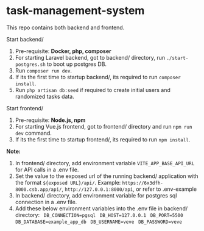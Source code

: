 # task-management-system

This repo contains both backend and frontend.

Start backend/
1. Pre-requisite: **Docker, php, composer**
2. For starting Laravel backend, got to backend/ directory, run `./start-postgres.sh` to boot up postgres DB.
3. Run `composer run dev`.
4. If its the first time to startup backend/, its required to run `composer install`.
5. Run `php artisan db:seed` if required to create initial users and randomized tasks data.

Start frontend/
1. Pre-requisite: **Node.js, npm**
2. For starting Vue.js frontend, got to frontend/ directory and run `npm run dev` command.
3. If its the first time to startup frontend/, its required to run `npm install`.

**Note:** 
1. In frontend/ directory, add environment variable `VITE_APP_BASE_API_URL` for API calls in a .env file. 
2. Set the value to the exposed url of the running backend/ application with the format `${exposed URL}/api/`. Example: `https://6x3dfh-8000.csb.app/api/`, `http://127.0.0.1:8000/api`, or refer to .env-example
3. In backend/ directory, add environment variable for postgres sql connection in a .env file.
4. Add these below environment variables into the .env file in backend/ directory:
   ` DB_CONNECTION=pgsql`
   ` DB_HOST=127.0.0.1`
   ` DB_PORT=5500`
   ` DB_DATABASE=example_app_db`
   ` DB_USERNAME=veve`
   ` DB_PASSWORD=veve`